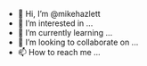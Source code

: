 - 👋 Hi, I’m @mikehazlett
- 👀 I’m interested in ...
- 🌱 I’m currently learning ...
- 💞️ I’m looking to collaborate on ...
- 📫 How to reach me ...

<!---
mikehazlett/mikehazlett is a ✨ special ✨ repository because its `README.md` (this file) appears on your GitHub profile.
You can click the Preview link to take a look at your changes.
--->
